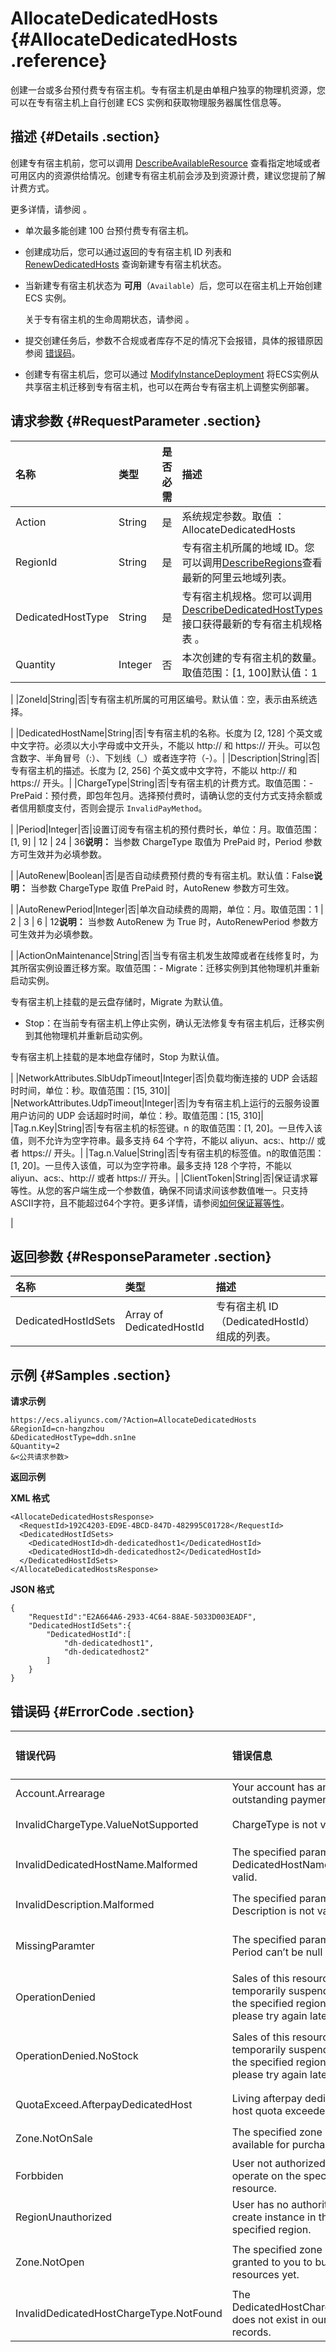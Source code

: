 # AllocateDedicatedHosts {#AllocateDedicatedHosts .reference}

创建一台或多台预付费专有宿主机。专有宿主机是由单租户独享的物理机资源，您可以在专有宿主机上自行创建 ECS 实例和获取物理服务器属性信息等。

## 描述 {#Details .section}

创建专有宿主机前，您可以调用 [DescribeAvailableResource](intl.zh-CN/API参考/地域/DescribeAvailableResource.md#) 查看指定地域或者可用区内的资源供给情况。创建专有宿主机前会涉及到资源计费，建议您提前了解计费方式。

更多详情，请参阅 。

-   单次最多能创建 100 台预付费专有宿主机。

-   创建成功后，您可以通过返回的专有宿主机 ID 列表和 [RenewDedicatedHosts](intl.zh-CN/API参考/RenewDedicatedHosts.md#) 查询新建专有宿主机状态。

-   当新建专有宿主机状态为 **可用**（`Available`）后，您可以在宿主机上开始创建 ECS 实例。

    关于专有宿主机的生命周期状态，请参阅 。

-   提交创建任务后，参数不合规或者库存不足的情况下会报错，具体的报错原因参阅 [错误码](#)。

-   创建专有宿主机后，您可以通过 [ModifyInstanceDeployment](intl.zh-CN/API参考/部署集/ModifyInstanceDeployment.md#) 将ECS实例从共享宿主机迁移到专有宿主机，也可以在两台专有宿主机上调整实例部署。


## 请求参数 {#RequestParameter .section}

|名称|类型|是否必需|描述|
|:-|:-|:---|:-|
|Action|String|是|系统规定参数。取值 ：AllocateDedicatedHosts|
|RegionId|String|是|专有宿主机所属的地域 ID。您可以调用[DescribeRegions](../../intl.zh-CN/API参考/地域/DescribeRegions.md#)查看最新的阿里云地域列表。|
|DedicatedHostType|String|是|专有宿主机规格。您可以调用 [DescribeDedicatedHostTypes](intl.zh-CN/API参考/DescribeDedicatedHostTypes.md#) 接口获得最新的专有宿主机规格表 。|
|Quantity|Integer|否|本次创建的专有宿主机的数量。取值范围：\[1, 100\]默认值：1

|
|ZoneId|String|否|专有宿主机所属的可用区编号。默认值：空，表示由系统选择。

|
|DedicatedHostName|String|否|专有宿主机的名称。长度为 \[2, 128\] 个英文或中文字符。必须以大小字母或中文开头，不能以 http:// 和 https:// 开头。可以包含数字、半角冒号（:）、下划线（\_）或者连字符（-）。|
|Description|String|否|专有宿主机的描述。长度为 \[2, 256\] 个英文或中文字符，不能以 http:// 和 https:// 开头。|
|ChargeType|String|否|专有宿主机的计费方式。取值范围：-   PrePaid：预付费，即包年包月。选择预付费时，请确认您的支付方式支持余额或者信用额度支付，否则会提示 `InvalidPayMethod`。

|
|Period|Integer|否|设置订阅专有宿主机的预付费时长，单位：月。取值范围：\[1, 9\] | 12 | 24 | 36**说明：** 当参数 ChargeType 取值为 PrePaid 时，Period 参数方可生效并为必填参数。

|
|AutoRenew|Boolean|否|是否自动续费预付费的专有宿主机。默认值：False**说明：** 当参数 ChargeType 取值 PrePaid 时，AutoRenew 参数方可生效。

|
|AutoRenewPeriod|Integer|否|单次自动续费的周期，单位：月。取值范围：1 | 2 | 3 | 6 | 12**说明：** 当参数 AutoRenew 为 True 时，AutoRenewPeriod 参数方可生效并为必填参数。

|
|ActionOnMaintenance|String|否|当专有宿主机发生故障或者在线修复时，为其所宿实例设置迁移方案。取值范围：-   Migrate：迁移实例到其他物理机并重新启动实例。

专有宿主机上挂载的是云盘存储时，Migrate 为默认值。

-   Stop：在当前专有宿主机上停止实例，确认无法修复专有宿主机后，迁移实例到其他物理机并重新启动实例。

专有宿主机上挂载的是本地盘存储时，Stop 为默认值。


|
|NetworkAttributes.SlbUdpTimeout|Integer|否|负载均衡连接的 UDP 会话超时时间，单位：秒。取值范围：\[15, 310\]|
|NetworkAttributes.UdpTimeout|Integer|否|为专有宿主机上运行的云服务设置用户访问的 UDP 会话超时时间，单位：秒。取值范围：\[15, 310\]|
|Tag.n.Key|String|否|专有宿主机的标签键。n 的取值范围：\[1, 20\]。一旦传入该值，则不允许为空字符串。最多支持 64 个字符，不能以 aliyun、acs:、http:// 或者 https:// 开头。|
|Tag.n.Value|String|否|专有宿主机的标签值。n的取值范围：\[1, 20\]。一旦传入该值，可以为空字符串。最多支持 128 个字符，不能以 aliyun、acs:、http:// 或者 https:// 开头。|
|ClientToken|String|否|保证请求幂等性。从您的客户端生成一个参数值，确保不同请求间该参数值唯一。只支持ASCII字符，且不能超过64个字符。更多详情，请参阅[如何保证幂等性](../../intl.zh-CN/API参考/附录/如何保证幂等性.md#)。

|

## 返回参数 {#ResponseParameter .section}

|名称|类型|描述|
|:-|:-|:-|
|DedicatedHostIdSets|Array of DedicatedHostId|专有宿主机 ID（DedicatedHostId）组成的列表。|

## 示例 {#Samples .section}

**请求示例** 

```
https://ecs.aliyuncs.com/?Action=AllocateDedicatedHosts
&RegionId=cn-hangzhou
&DedicatedHostType=ddh.sn1ne
&Quantity=2
&<公共请求参数>
```

**返回示例**

**XML 格式**

```
<AllocateDedicatedHostsResponse>
  <RequestId>192C4203-ED9E-4BCD-847D-482995C01728</RequestId>
  <DedicatedHostIdSets>
    <DedicatedHostId>dh-dedicatedhost1</DedicatedHostId>
    <DedicatedHostId>dh-dedicatedhost2</DedicatedHostId>
  </DedicatedHostIdSets>
</AllocateDedicatedHostsResponse>
```

**JSON 格式**

```
{
    "RequestId":"E2A664A6-2933-4C64-88AE-5033D003EADF",
    "DedicatedHostIdSets":{
        "DedicatedHostId":[
            "dh-dedicatedhost1",
            "dh-dedicatedhost2"
        ]
    }
}
```

## 错误码 {#ErrorCode .section}

|错误代码|错误信息|HTTP 状态码|说明|
|:---|:---|:-------|:-|
|Account.Arrearage|Your account has an outstanding payment.|400|账号已经欠费。|
|InvalidChargeType.ValueNotSupported|ChargeType is not valid.|400|指定的参数 ChargeType 无效。|
|InvalidDedicatedHostName.Malformed|The specified parameter DedicatedHostName is not valid.|400|指定的 DedicatedHostName 格式无效。|
|InvalidDescription.Malformed|The specified parameter Description is not valid.|400|指定的Description 格式无效。|
|MissingParamter|The specified parameter Period can’t be null|400|当参数 ChargeType 取值为 PrePaid 时，Period 为必填参数。|
|OperationDenied|Sales of this resource are temporarily suspended in the specified region; please try again later.|400|指定地域暂时停售专有宿主机。|
|OperationDenied.NoStock|Sales of this resource are temporarily suspended in the specified region; please try again later.|400|专有宿主机库存不足，请尝试其它资源类型或者切换可用区。|
|QuotaExceed.AfterpayDedicatedHost|Living afterpay dedicated host quota exceeded.|400|您已超过专有宿主机的使用配额。|
|Zone.NotOnSale|The specified zone is not available for purchase.|400|指定可用区无法创建专有宿主机。|
|Forbbiden|User not authorized to operate on the specified resource.|403|您未被授权创建专有宿主机。|
|RegionUnauthorized|User has no authority to create instance in the specified region.|403|您未被授权使用指定地域。|
|Zone.NotOpen|The specified zone is not granted to you to buy resources yet.|403|您未被授权在指定可用区内创建专有宿主机。|
|InvalidDedicatedHostChargeType.NotFound|The DedicatedHostChargeType does not exist in our records.|404|指定的 ChargeType 不存在。|

